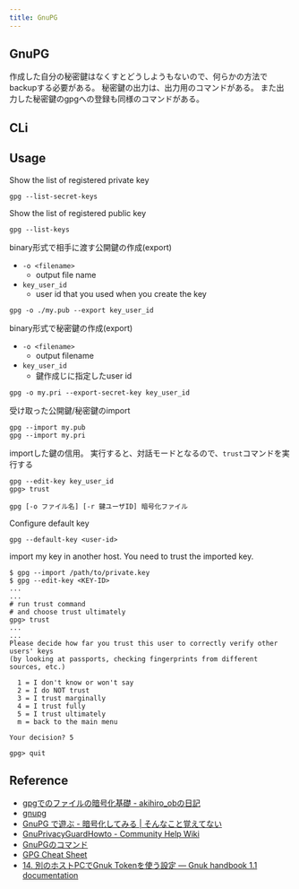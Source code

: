 ```yaml
---
title: GnuPG
---
```


## GnuPG
作成した自分の秘密鍵はなくすとどうしようもないので、何らかの方法でbackupする必要がある。
秘密鍵の出力は、出力用のコマンドがある。
また出力した秘密鍵のgpgへの登録も同様のコマンドがある。

## CLi


## Usage
Show the list of registered private key

```
gpg --list-secret-keys
```

Show the list of registered public key

```
gpg --list-keys
```

binary形式で相手に渡す公開鍵の作成(export)

* `-o <filename>`
    * output file name
* `key_user_id`
    * user id that you used when you create the key

```
gpg -o ./my.pub --export key_user_id
```

binary形式で秘密鍵の作成(export)

* `-o <filename>`
    * output filename
* `key_user_id`
    * 鍵作成じに指定したuser id

```
gpg -o my.pri --export-secret-key key_user_id
```

受け取った公開鍵/秘密鍵のimport

```
gpg --import my.pub 
gpg --import my.pri
```

importした鍵の信用。
実行すると、対話モードとなるので、`trust`コマンドを実行する

```
gpg --edit-key key_user_id
gpg> trust
```

```
gpg [-o ファイル名] [-r 鍵ユーザID] 暗号化ファイル
```

Configure default key

```
gpg --default-key <user-id>
```

import my key in another host.
You need to trust the imported key.

```
$ gpg --import /path/to/private.key
$ gpg --edit-key <KEY-ID>
...
...
# run trust command
# and choose trust ultimately
gpg> trust
...
...
Please decide how far you trust this user to correctly verify other users' keys
(by looking at passports, checking fingerprints from different sources, etc.)

  1 = I don't know or won't say
  2 = I do NOT trust
  3 = I trust marginally
  4 = I trust fully
  5 = I trust ultimately
  m = back to the main menu

Your decision? 5

gpg> quit
```


## Reference
* [gpgでのファイルの暗号化基礎 - akihiro_obの日記](http://d.hatena.ne.jp/akihiro_ob/20120131/1328031230)
* [gnupg](http://www.math.s.chiba-u.ac.jp/~matsu/gpg/)
* [GnuPG で遊ぶ - 暗号化してみる | そんなこと覚えてない](http://blog.eiel.info/blog/2013/07/31/gpg/)
* [GnuPrivacyGuardHowto - Community Help Wiki](https://help.ubuntu.com/community/GnuPrivacyGuardHowto)
* [GnuPGのコマンド](http://www.nina.jp/server/windows/gpg/commands.html)
* [GPG Cheat Sheet](http://irtfweb.ifa.hawaii.edu/~lockhart/gpg/)
* [14\. 別のホストPCでGnuk Tokenを使う設定 — Gnuk handbook 1\.1 documentation](http://no-passwd.net/fst-01-gnuk-handbook/using-gnuk-token-with-another-computer.html)
